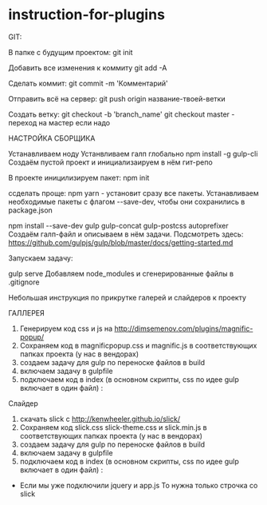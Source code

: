 # instruction-for-plugins

GIT:

В папке с будущим проектом:
git init

Добавить все изменения к коммиту
git add -A 

Сделать коммит:
git commit -m 'Комментарий'

Отправить всё на сервер:
git push origin название-твоей-ветки

Создать ветку:
git checkout -b 'branch_name'
 git checkout master - переход на мастер если надо

НАСТРОЙКА СБОРЩИКА

Устанавливаем ноду
Устанвливаем галп глобально
npm install -g gulp-cli
Создаём пустой проект и инициализаируем в нём гит-репо

В проекте иницилизируем пакет:
npm init

ссделать проще: npm yarn -  установит сразу все пакеты.
Устанавливаем необходимые пакеты с флагом --save-dev, чтобы они сохранились в package.json

npm install --save-dev gulp gulp-concat gulp-postcss autoprefixer
Создаём галп-файл и описываем в нём задачи. Подсмотреть здесь: https://github.com/gulpjs/gulp/blob/master/docs/getting-started.md

Запускаем задачу:

gulp serve
Добавляем node_modules и сгенерированные файлы в .gitignore

Небольшая инструкция по прикрутке галерей и слайдеров к проекту

ГАЛЛЕРЕЯ
1) Генерируем код css и js на http://dimsemenov.com/plugins/magnific-popup/
2) Сохраняем код в magnificpopup.css и magnific.js в соответствующих папках проекта (у нас в вендорах)
3) создаем задачу для gulp по переноске файлов в build
4) включаем задачу в gulpfile
5) подключаем код в index (в основном скрипты, сss по идее gulp включает в один файл) :
  <script src="//ajax.googleapis.com/ajax/libs/jquery/1.9.1/jquery.min.js"></script>
  <script src="/scripts/vendor/magnific.js"></script>
  <script src="/scripts/app.js"></script>

Слайдер
1) скачать slick c http://kenwheeler.github.io/slick/
2) Сохраняем код slick.css slick-theme.css и slick.min.js в соответствующих папках проекта (у нас в вендорах)
3) создаем задачу для gulp по переноске файлов в build
4) включаем задачу в gulpfile
5) подключаем код в index (в основном скрипты, сss по идее gulp включает в один файл) :
   <script src="//ajax.googleapis.com/ajax/libs/jquery/1.9.1/jquery.min.js"></script>
 <script type="text/javascript" src="slick/slick.min.js"></script>
   <script src="/scripts/app.js"></script>
   
   * Если мы уже подключили jquery  и app.js То нужна только строчка со slick
   
   
